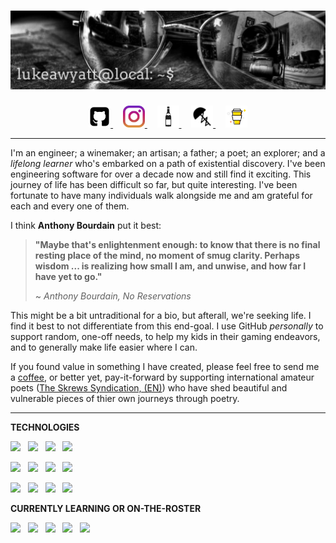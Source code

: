 # [![Luke Wyatt Profile Header](https://raw.githubusercontent.com/lukeawyatt/lukeawyatt/main/assets/images/banner.jpg)](https://github.com/lukeawyatt)

<p align='center'>
    <a href="https://github.com/lukeawyatt">
        <img height="35" src="https://github.com/lukeawyatt/lukeawyatt/blob/main/assets/icons/github.png?raw=true">
    </a>
    &nbsp;&nbsp;&nbsp;
    <a href="https://www.instagram.com/luke.a.wyatt">
        <img height="35" src="https://github.com/lukeawyatt/lukeawyatt/blob/main/assets/icons/instagram.jpg?raw=true">
    </a>
    &nbsp;&nbsp;&nbsp;
    <a href="https://maug.moulach.com">
        <img height="35" src="https://github.com/lukeawyatt/lukeawyatt/blob/main/assets/icons/wine.png?raw=true">
    </a>
    &nbsp;&nbsp;&nbsp;
    <a href="https://loose.skre.ws">
        <img height="35" src="https://github.com/lukeawyatt/lukeawyatt/blob/main/assets/icons/skrews.jpg?raw=true">
    </a>
    &nbsp;&nbsp;&nbsp;
    <a href="https://www.buymeacoffee.com/lukeawyatt">
        <img height="35" src="https://github.com/lukeawyatt/lukeawyatt/blob/main/assets/icons/buy-me-a-coffee.png?raw=true">
    </a>
</p>

---

I'm an engineer; a winemaker; an artisan; a father; a poet; an explorer; and a *lifelong learner* who's embarked on a path of existential discovery. I've been engineering software for over a decade now and still find it exciting. This journey of life has been difficult so far, but quite interesting.  I've been fortunate to have many individuals walk alongside me and am grateful for each and every one of them.

I think **Anthony Bourdain** put it best: 

> **"**Maybe that's enlightenment enough: to know that there is no final resting place of the mind, no moment of smug clarity. Perhaps wisdom ... is realizing how small I am, and unwise, and how far I have yet to go.**"**
> 
> ~ *Anthony Bourdain, No Reservations*

This might be a bit untraditional for a bio, but afterall, we're seeking life.  I find it best to not differentiate from this end-goal.  I use GitHub *personally* to support random, one-off needs, to help my kids in their gaming endeavors, and to generally make life easier where I can.

If you found value in something I have created, please feel free to send me a [coffee](https://www.buymeacoffee.com/lukeawyatt), or better yet, pay-it-forward by supporting international amateur poets ([The Skrews Syndication, (EN)](https://loose.skre.ws/issues/000.html)) who have shed beautiful and vulnerable pieces of thier own journeys through poetry.

---

**TECHNOLOGIES**

![](https://img.shields.io/badge/Language-Dotnet-informational?style=for-the-badge&logo=dotnet&logoColor=white&color=2bbc8a)&nbsp;&nbsp;
![](https://img.shields.io/badge/Language-Shell-informational?style=for-the-badge&logo=gnubash&logoColor=white&color=2bbc8a)&nbsp;&nbsp;
![](https://img.shields.io/badge/Language-TSQL-informational?style=for-the-badge&logo=microsoftsqlserver&logoColor=white&color=2bbc8a)&nbsp;&nbsp;
![](https://img.shields.io/badge/Language-Javascript-informational?style=for-the-badge&logo=javascript&logoColor=white&color=2bbc8a)&nbsp;&nbsp;

![](https://img.shields.io/badge/Language-NodeJS-informational?style=for-the-badge&logo=nodedotjs&logoColor=white&color=2bbc8a)&nbsp;&nbsp;
![](https://img.shields.io/badge/Markup-HTML-informational?style=for-the-badge&logo=html5&logoColor=white&color=5dade2)&nbsp;&nbsp;
![](https://img.shields.io/badge/Markup-CSS-informational?style=for-the-badge&logo=css3&logoColor=white&color=5dade2)&nbsp;&nbsp;
![](https://img.shields.io/badge/Platform-Azure-informational?style=for-the-badge&logo=microsoftazure&logoColor=white&color=af7ac5)&nbsp;&nbsp;

![](https://img.shields.io/badge/Engine-Docker-informational?style=for-the-badge&logo=docker&logoColor=white&color=af7ac5)&nbsp;&nbsp;
![](https://img.shields.io/badge/Engine-Mirth-informational?style=for-the-badge&logo=conventionalcommits&logoColor=white&color=af7ac5)&nbsp;&nbsp;
![](https://img.shields.io/badge/Stack-Jamstack-informational?style=for-the-badge&logo=jamstack&logoColor=white&color=d98880)&nbsp;&nbsp;
![](https://img.shields.io/badge/Stack-MEAN-informational?style=for-the-badge&logo=conventionalcommits&logoColor=white&color=d98880)&nbsp;&nbsp;


**CURRENTLY LEARNING OR ON-THE-ROSTER**

![](https://img.shields.io/badge/Language-Go-informational?style=for-the-badge&logo=goland&logoColor=white&color=2bbc8a)&nbsp;&nbsp;
![](https://img.shields.io/badge/Platform-GCP-informational?style=for-the-badge&logo=googlecloud&logoColor=white&color=af7ac5)&nbsp;&nbsp;
![](https://img.shields.io/badge/Platform-K8s-informational?style=for-the-badge&logo=kubernetes&logoColor=white&color=af7ac5)&nbsp;&nbsp;
![](https://img.shields.io/badge/Engine-Argo-informational?style=for-the-badge&logo=conventionalcommits&logoColor=white&color=af7ac5)&nbsp;&nbsp;
![](https://img.shields.io/badge/Engine-Nuclio-informational?style=for-the-badge&logo=conventionalcommits&logoColor=white&color=af7ac5)&nbsp;&nbsp;
